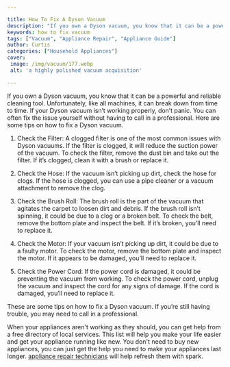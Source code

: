 ```yaml
---

title: How To Fix A Dyson Vacuum
description: "If you own a Dyson vacuum, you know that it can be a powerful and reliable cleaning tool. Unfortunately, like all machines, it can...lets find out"
keywords: how to fix vacuum
tags: ["Vacuum", "Appliance Repair", "Appliance Guide"]
author: Curtis
categories: ["Household Appliances"]
cover: 
 image: /img/vacuum/177.webp
 alt: 'a highly polished vacuum acquisition'

---
```


If you own a Dyson vacuum, you know that it can be a powerful and reliable cleaning tool. Unfortunately, like all machines, it can break down from time to time. If your Dyson vacuum isn’t working properly, don’t panic. You can often fix the issue yourself without having to call in a professional. Here are some tips on how to fix a Dyson vacuum.

1. Check the Filter: A clogged filter is one of the most common issues with Dyson vacuums. If the filter is clogged, it will reduce the suction power of the vacuum. To check the filter, remove the dust bin and take out the filter. If it’s clogged, clean it with a brush or replace it.

2. Check the Hose: If the vacuum isn’t picking up dirt, check the hose for clogs. If the hose is clogged, you can use a pipe cleaner or a vacuum attachment to remove the clog.

3. Check the Brush Roll: The brush roll is the part of the vacuum that agitates the carpet to loosen dirt and debris. If the brush roll isn’t spinning, it could be due to a clog or a broken belt. To check the belt, remove the bottom plate and inspect the belt. If it’s broken, you’ll need to replace it.

4. Check the Motor: If your vacuum isn’t picking up dirt, it could be due to a faulty motor. To check the motor, remove the bottom plate and inspect the motor. If it appears to be damaged, you’ll need to replace it.

5. Check the Power Cord: If the power cord is damaged, it could be preventing the vacuum from working. To check the power cord, unplug the vacuum and inspect the cord for any signs of damage. If the cord is damaged, you’ll need to replace it.

These are some tips on how to fix a Dyson vacuum. If you’re still having trouble, you may need to call in a professional.

When your appliances aren't working as they should, you can get help from a free directory of local services. This list will help you make your life easier and get your appliance running like new. You don't need to buy new appliances, you can just get the help you need to make your appliances last longer. <a href="/pages/appliance-repair-technicians/">appliance repair technicians</a> will help refresh them with spark.